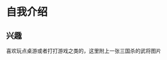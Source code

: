 # 自我介绍
## 兴趣
喜欢玩点桌游或者打打游戏之类的，这里附上一张三国杀的武将图片
[](https://baike.baidu.com/pic/%E7%94%84%E5%A7%AC/9344245/0/810a19d8bc3eb13533fabf9cfe4ebfd3fd1f4134eece?fr=lemma&fromModule=lemma_content-image)
